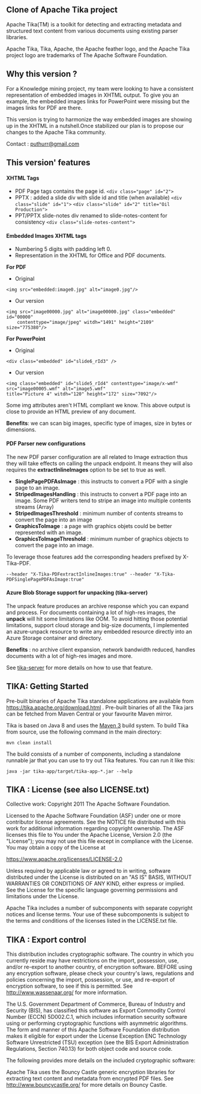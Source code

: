 Clone of Apache Tika project
----------------------------

Apache Tika(TM) is a toolkit for detecting and extracting metadata and structured text content from various documents using existing parser libraries.

Apache Tika, Tika, Apache, the Apache feather logo, and the Apache Tika project logo are trademarks of The Apache Software Foundation.

Why this version ?
-----------------

For a Knowledge mining project, my team were looking to have a consistent representation of embedded images in XHTML output. 
To give you an example, the embedded images links for PowerPoint were missing but the images links for PDF are there.

This version is trying to harmonize the way embedded images are showing up in the XHTML in a nutshell.Once stabilized our plan is to propose our changes to the Apache Tika community.

Contact : puthurr@gmail.com

This version' features
----------------------
#### XHTML Tags

- PDF Page tags contains the page id.
```<div class="page" id="2">```
- PPTX : added a slide div with slide id and title (when available)
```<div class="slide" id="1">```
```<div class="slide" id="2" title="Oil Production">```
- PPT/PPTX slide-notes div renamed to slide-notes-content for consistency 
```<div class="slide-notes-content">```

#### Embedded Images XHTML tags
- Numbering 5 digits with padding left 0. 
- Representation in the XHTML for Office and PDF documents. 

**For PDF** 
- Original 
```
<img src="embedded:image0.jpg" alt="image0.jpg"/>
```
- Our version
```
<img src="image00000.jpg" alt="image00000.jpg" class="embedded" id="00000" 
    contenttype="image/jpeg" witdh="1491" height="2109" size="775380"/>
```
**For PowerPoint**
- Original 
```
<div class="embedded" id="slide6_rId3" />
```
- Our version 
```
<img class="embedded" id="slide5_rId4" contenttype="image/x-wmf" src="image00005.wmf" alt="image5.wmf" 
title="Picture 4" witdh="120" height="172" size="7092"/>
```

Some img attributes aren't HTML compliant we know. This above output is close to provide an HTML preview of any document. 

**Benefits**: we can scan big images, specific type of images, size in bytes or dimensions. 

#### PDF Parser new configurations

The new PDF parser configuration are all related to Image extraction thus they will take effects on calling the unpack endpoint. 
It means they will also requires the **extractInlineImages** option to be set to true as well. 

- **SinglePagePDFAsImage** : this instructs to convert a PDF with a single page to an image.
- **StripedImagesHandling** : this instructs to convert a PDF page into an image. Some PDF writers tend to stripe an image into multiple contents streams (Array) 
- **StripedImagesThreshold** : minimum number of contents streams to convert the page into an image
- **GraphicsToImage** : a page with graphics objets could be better represented with an image. 
- **GraphicsToImageThreshold** : minimum number of graphics objects to convert the page into an image. 

To leverage those features add the corresponding headers prefixed by X-Tika-PDF.

```--header "X-Tika-PDFextractInlineImages:true" --header "X-Tika-PDFSinglePagePDFAsImage:true"``` 

#### Azure Blob Storage support for unpacking (tika-server)
The unpack feature produces an archive response which you can expand and process. 
For documents containing a lot of high-res images, the **unpack** will hit some limitations like OOM.
To avoid hitting those potential limitations, support cloud storage and big-size documents, I implemented an azure-unpack resource to write any embedded resource directly into an Azure Storage container and directory. 

**Benefits** : no archive client expansion, network bandwidth reduced, handles documents with a lot of high-res images and more.  

See [tika-server](/tika-server) for more details on how to use that feature. 

TIKA: Getting Started
---------------------

Pre-built binaries of Apache Tika standalone applications are available
from https://tika.apache.org/download.html . Pre-built binaries of all the
Tika jars can be fetched from Maven Central or your favourite Maven mirror.

Tika is based on Java 8 and uses the [Maven 3](https://maven.apache.org) build system. 
To build Tika from source, use the following command in the main directory:

    mvn clean install

The build consists of a number of components, including a standalone runnable jar that you can use to try out Tika features. You can run it like this:

    java -jar tika-app/target/tika-app-*.jar --help
    
TIKA : License (see also LICENSE.txt)
------------------------------------

Collective work: Copyright 2011 The Apache Software Foundation.

Licensed to the Apache Software Foundation (ASF) under one or more contributor license agreements.  See the NOTICE file distributed with this work for additional information regarding copyright ownership.  The ASF licenses this file to You under the Apache License, Version 2.0 (the "License"); you may not use this file except in compliance with the License.  You may obtain a copy of the License at

<https://www.apache.org/licenses/LICENSE-2.0>

Unless required by applicable law or agreed to in writing, software distributed under the License is distributed on an "AS IS" BASIS, WITHOUT WARRANTIES OR CONDITIONS OF ANY KIND, either express or implied.  See the License for the specific language governing permissions and limitations under the License.

Apache Tika includes a number of subcomponents with separate copyright notices and license terms. Your use of these subcomponents is subject to the terms and conditions of the licenses listed in the LICENSE.txt file.

TIKA : Export control
---------------------

This distribution includes cryptographic software.  The country in which you currently reside may have restrictions on the import, possession, use, and/or re-export to another country, of encryption software.  BEFORE using any encryption software, please  check your country's laws, regulations and policies concerning the import, possession, or use, and re-export of encryption software, to  see if this is permitted.  See <http://www.wassenaar.org/> for more information.

The U.S. Government Department of Commerce, Bureau of Industry and Security (BIS), has classified this software as Export Commodity Control Number (ECCN) 5D002.C.1, which includes information security software using or performing cryptographic functions with asymmetric algorithms.  The form and manner of this Apache Software Foundation distribution makes it eligible for export under the License Exception ENC Technology Software Unrestricted (TSU) exception (see the BIS Export Administration Regulations, Section 740.13) for both object code and source code.

The following provides more details on the included cryptographic software:

Apache Tika uses the Bouncy Castle generic encryption libraries for extracting text content and metadata from encrypted PDF files.  See <http://www.bouncycastle.org/> for more details on Bouncy Castle.  

